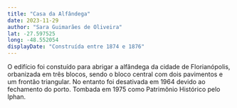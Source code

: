 ```yaml
---
title: "Casa da Alfândega"
date: 2023-11-29
author: "Sara Guimarães de Oliveira"
lat: -27.597525 
long: -48.552054
displayDate: "Construída entre 1874 e 1876"
---
```


O edifício foi constuído para abrigar a alfândega da cidade de Florianópolis, orbanizada em três blocos, sendo o bloco central com dois pavimentos e um frontão triangular. No entanto foi desativada em 1964 devido ao fechamento do porto. Tombada em 1975 como Patrimônio Histórico pelo Iphan.
